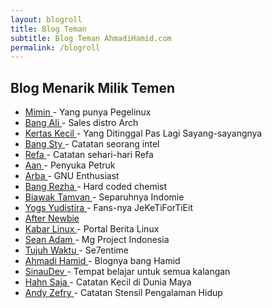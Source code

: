 ```yaml
---
layout: blogroll
title: Blog Teman
subtitle: Blog Teman AhmadiHamid.com
permalink: /blogroll
---
```


<h2>Blog Menarik Milik Temen</h2>
<ul class="tag_box">
    <li> <a href="https://rizaumami.github.io"> Mimin </a> - Yang punya Pegelinux</li>
    <li> <a href="https://situsali.com"> Bang Ali </a> - Sales distro Arch</li>
    <li> <a href="https://bluemeda.web.id"> Kertas Kecil </a> - Yang Ditinggal Pas Lagi Sayang-sayangnya</li>
    <li> <a href="https://nsetyo.com"> Bang Sty </a> - Catatan seorang intel</li>
    <li> <a href="https://muhammadrefa.wordpress.com"> Refa </a> - Catatan sehari-hari Refa</li>
    <li> <a href="https://petruknisme.com"> Aan </a> - Penyuka Petruk</li>
    <li> <a href="https://arba.nothinux.id"> Arba </a> - GNU Enthusiast</li>
    <li> <a href="https://rezhajulio.id"> Bang Rezha </a> - Hard coded chemist</li>
    <li> <a href="https://farahclara.id"> Biawak Tamvan </a> - Separuhnya Indomie</li>
    <li> <a href="https://yogayudistira.id/">Yogs Yudistira </a> - Fans-nya JeKeTiForTiEit</li>
    <li> <a href="https://www.afternewbie.com/"> After Newbie </a></li>
    <li> <a href="https://kabarlinux.web.id/"> Kabar Linux </a> - Portal Berita Linux</li>
    <li> <a href="https://aincuyblogindonesia.blogspot.com/"> Sean Adam </a> - Mg Project Indonesia</li>
    <li> <a href="https://se7entime.wordpress.com/"> Tujuh Waktu </a> - Se7entime</li>
    <li> <a href="https://ahmadihamid.com/"> Ahmadi Hamid </a> - Blognya bang Hamid</li>
    <li> <a href="https://sinaudev.org/"> SinauDev </a> - Tempat belajar untuk semua kalangan</li>
    <li> <a href="https://ha.hn.web.id/"> Hahn Saja </a> - Catatan Kecil di Dunia Maya </li>
    <li> <a href="https://andyzs.net"> Andy Zefry </a> - Catatan Stensil Pengalaman Hidup </li>
</ul>
